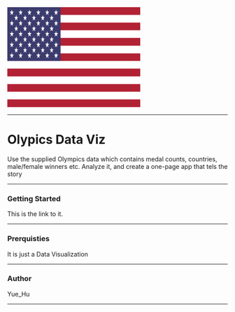 <!DOCTYPE html>
<html>
<head> 
<meta charset="utf-8"> 
</head>
<body>
<img border="0" src="/USA.png" alt="USA" width="304" height="228">
  <hr>
  <h1>Olypics Data Viz</h1>
  <p>Use the supplied Olympics data which contains medal counts, countries, male/female winners etc. Analyze it, and create a one-page app that tels the story</p>
  <hr>
  <h3>Getting Started</h3>
  <p>This is the link to it.</p>
  <hr>
  <h3>Prerquisties</h3>
  <p>It is just a Data Visualization</p>
  <hr>
  <h3>Author</h3>
  <p>Yue_Hu</p>
  <hr>
</body>
</html>

